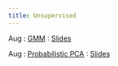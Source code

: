 ```yaml
---
title: Unsupervised
---
```


Aug
: [GMM](#)
  : [Slides](#)

Aug
: [Probabilistic PCA](#)
  : [Slides](#)